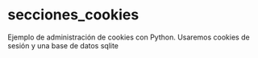 # secciones_cookies
Ejemplo de administración de cookies con Python.
Usaremos cookies de sesión y una base de datos sqlite
